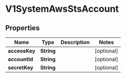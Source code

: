 # V1SystemAwsStsAccount

## Properties
Name | Type | Description | Notes
------------ | ------------- | ------------- | -------------
**accessKey** | **String** |  |  [optional]
**accountId** | **String** |  |  [optional]
**secretKey** | **String** |  |  [optional]
